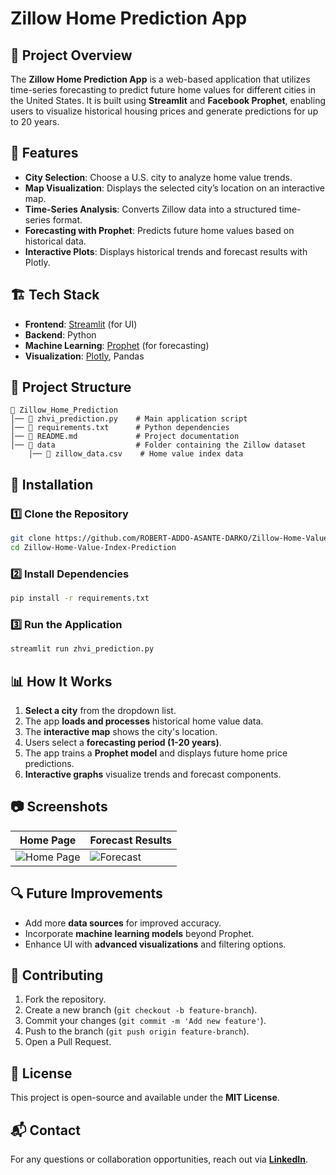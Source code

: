 # Zillow Home Prediction App

## 📌 Project Overview
The **Zillow Home Prediction App** is a web-based application that utilizes time-series forecasting to predict future home values for different cities in the United States. It is built using **Streamlit** and **Facebook Prophet**, enabling users to visualize historical housing prices and generate predictions for up to 20 years.

## 🚀 Features
- **City Selection**: Choose a U.S. city to analyze home value trends.
- **Map Visualization**: Displays the selected city’s location on an interactive map.
- **Time-Series Analysis**: Converts Zillow data into a structured time-series format.
- **Forecasting with Prophet**: Predicts future home values based on historical data.
- **Interactive Plots**: Displays historical trends and forecast results with Plotly.

## 🏗️ Tech Stack
- **Frontend**: [Streamlit](https://streamlit.io/) (for UI)
- **Backend**: Python
- **Machine Learning**: [Prophet](https://facebook.github.io/prophet/) (for forecasting)
- **Visualization**: [Plotly](https://plotly.com/), Pandas

## 📂 Project Structure
```
📁 Zillow_Home_Prediction
│── 📄 zhvi_prediction.py    # Main application script
│── 📄 requirements.txt      # Python dependencies
│── 📄 README.md             # Project documentation
│── 📂 data                  # Folder containing the Zillow dataset
    │── 📄 zillow_data.csv    # Home value index data
```

## 🔧 Installation
### 1️⃣ Clone the Repository
```sh
git clone https://github.com/ROBERT-ADDO-ASANTE-DARKO/Zillow-Home-Value-Index-Prediction
cd Zillow-Home-Value-Index-Prediction
```
### 2️⃣ Install Dependencies
```sh
pip install -r requirements.txt
```
### 3️⃣ Run the Application
```sh
streamlit run zhvi_prediction.py
```

## 📊 How It Works
1. **Select a city** from the dropdown list.
2. The app **loads and processes** historical home value data.
3. The **interactive map** shows the city's location.
4. Users select a **forecasting period (1-20 years)**.
5. The app trains a **Prophet model** and displays future home price predictions.
6. **Interactive graphs** visualize trends and forecast components.

## 📷 Screenshots
| Home Page | Forecast Results |
|-----------|----------------|
| ![Home Page](https://via.placeholder.com/400) | ![Forecast](https://via.placeholder.com/400) |

## 🔍 Future Improvements
- Add more **data sources** for improved accuracy.
- Incorporate **machine learning models** beyond Prophet.
- Enhance UI with **advanced visualizations** and filtering options.

## 🤝 Contributing
1. Fork the repository.
2. Create a new branch (`git checkout -b feature-branch`).
3. Commit your changes (`git commit -m 'Add new feature'`).
4. Push to the branch (`git push origin feature-branch`).
5. Open a Pull Request.

## 📜 License
This project is open-source and available under the **MIT License**.

## 📬 Contact
For any questions or collaboration opportunities, reach out via **[LinkedIn](https://www.linkedin.com/in/robert-agyekum-addo-3597461b4)**.

